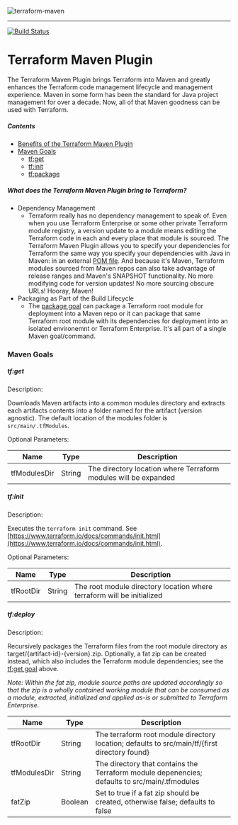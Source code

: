 ![terraform-maven](.docs/MavenTerraform.png)

---

[![Build Status](https://travis-ci.org/deliveredtechnologies/terraform-maven.svg?branch=develop&maxAge=600)](https://travis-ci.org/deliveredtechnologies/terraform-maven)

# Terraform Maven Plugin

The Terraform Maven Plugin brings Terraform into Maven and greatly enhances the Terraform code management
lifecycle and management experience. Maven in some form has been the standard for Java project management for over a decade.
Now, all of that Maven goodness can be used with Terraform.

##### Contents

* [Benefits of the Terraform Maven Plugin](#tf-maven-plugin-benefits)
* [Maven Goals](#maven-goals)
  * [tf:get](#tf-get)
  * [tf:init](#tf-init)
  * [tf:package](#tf-deploy)


##### What does the Terraform Maven Plugin bring to Terraform?
* Dependency Management
  * Terraform really has no dependency management to speak of. Even when you use Terraform Enterprise or some other private
    Terraform module registry, a version update to a module means editing the Terraform code in each and every place
    that module is sourced. The Terraform Maven Plugin allows you to specify your dependencies for Terraform the same way
    you specify your dependencies with Java in Maven: in an external [POM file](https://maven.apache.org/pom.html). And
    because it's Maven, Terraform modules sourced from Maven repos can also take advantage of release ranges and 
    Maven's SNAPSHOT functionality. No more modifying code for version updates! No more sourcing obscure URLs!
    Hooray, Maven! 
* Packaging as Part of the Build Lifecycle
  * The [package goal](#tf-package) can package a Terraform root module for deployment into a Maven repo
    or it can package that same Terraform root module with its dependencies for deployment into an isolated environemnt
    or Terraform Enterprise. It's all part of a single Maven goal/command.
  
### Maven Goals

##### tf:get

Description:

Downloads Maven artifacts into a common modules directory and extracts each artifacts
contents into a folder named for the artifact (version agnostic). The default location
of the modules folder is `src/main/.tfModules`.

Optional Parameters:

| Name         | Type   | Description                                                     |
| ------------ | ------ | --------------------------------------------------------------- |
| tfModulesDir | String | The directory location where Terraform modules will be expanded |

##### tf:init

Description:

Executes the `terraform init` command. See [https://www.terraform.io/docs/commands/init.html](https://www.terraform.io/docs/commands/init.html).

Optional Parameters:

| Name      | Type   | Description                                                            |
| --------- | ------ | ---------------------------------------------------------------------- |
| tfRootDir | String | The root module directory location where terraform will be initialized |

##### tf:deploy

Description:

Recursively packages the Terraform files from the root module directory as target/{artifact-id}-{version}.zip.
Optionally, a fat zip can be created instead, which also includes the Terraform module dependencies; see the [tf:get goal](#tf-get) above.

_Note: Within the fat zip, module source paths are updated accordingly so that the zip is a wholly contained working module that can be consumed as a module,
extracted, initialized and applied as-is or submitted to Terraform Enterprise._

| Name         | Type    | Description                                                                                   |
| ------------ | ------- | --------------------------------------------------------------------------------------------- |
| tfRootDir    | String  | The terraform root module directory location; defaults to src/main/tf/{first directory found} |
| tfModulesDir | String  | The directory that contains the Terraform module depenencies; defaults to src/main/.tfmodules |
| fatZip       | Boolean | Set to true if a fat zip should be created, otherwise false; defaults to false                |




